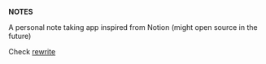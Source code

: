 **NOTES**

A personal note taking app inspired from Notion (might open source in the future)

Check [rewrite](https://github.com/mooyg/notes/tree/rewrite)
